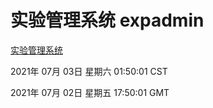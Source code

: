 # 实验管理系统 expadmin
[实验管理系统](http://59.174.26.185:56808/expadmin-782313d2-e1b1-4ea7-932e-3a55e6a1a4d0/)

2021年 07月 03日 星期六 01:50:01 CST

2021年 07月 02日 星期五 17:50:01 GMT
